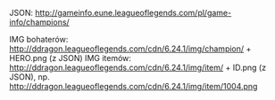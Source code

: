 JSON: http://gameinfo.eune.leagueoflegends.com/pl/game-info/champions/

IMG bohaterów: http://ddragon.leagueoflegends.com/cdn/6.24.1/img/champion/ + HERO.png (z JSON)
IMG itemów: http://ddragon.leagueoflegends.com/cdn/6.24.1/img/item/ + ID.png (z JSON), np. http://ddragon.leagueoflegends.com/cdn/6.24.1/img/item/1004.png
